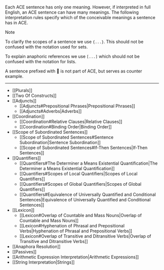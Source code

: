 Each ACE sentence has only one meaning. However, if interpreted in full English, an ACE sentence can have many meanings. The following interpretation rules specify which of the conceivable meanings a sentence has in ACE. 

>[!note]
>To clarify the scopes of a sentence we use `{...}`. This should not be confused with the notation used for sets. 
>
>To explain anaphoric references we use `[...]` which should not be confused with the notation for lists. 
>
>A sentence prefixed with 🚫 is not part of ACE, but serves as counter example.

---

* [[Plurals]]
* [[Two Of Constructs]]
* [[Adjuncts]]
	* [[Adjuncts#Prepositional Phrases|Prepositional Phrases]]
	* [[Adjuncts#Adverbs|Adverbs]]
* [[Coordination]]
	* [[Coordination#Relative Clauses|Relative Clauses]]
	* [[Coordination#Binding Order|Binding Order]]
* [[Scope of Subordinated Sentences]]
	* [[Scope of Subordinated Sentences#Sentence Subordination|Sentence Subordination]]
	* [[Scope of Subordinated Sentences#If-Then Sentences|If-Then Sentences]]
* [[Quantifiers]]
	* [[Quantifiers#The Determiner a Means Existential Quantification|The Determiner a Means Existential Quantification]]
	* [[Quantifiers#Scopes of Local Quantifiers|Scopes of Local Quantifiers]]
	* [[Quantifiers#Scopes of Global Quantifiers|Scopes of Global Quantifiers]]
	* [[Quantifiers#Equivalence of Universally Quantified and Conditional Sentences|Equivalence of Universally Quantified and Conditional Sentences]]
* [[Lexicon]]
	* [[Lexicon#Overlap of Countable and Mass Nouns|Overlap of Countable and Mass Nouns]]
	* [[Lexicon#Hyphenation of Phrasal and Prepositional Verbs|Hyphenation of Phrasal and Prepositional Verbs]]
	* [[Lexicon#Overlap of Transitive and Ditransitive Verbs|Overlap of Transitive and Ditransitive Verbs]]
* [[Anaphora Resolution]]
* [[Passives]]
* [[Arithmetic Expression Interpretation|Arithmetic Expressions]]
* [[String Interpretation|Strings]]
